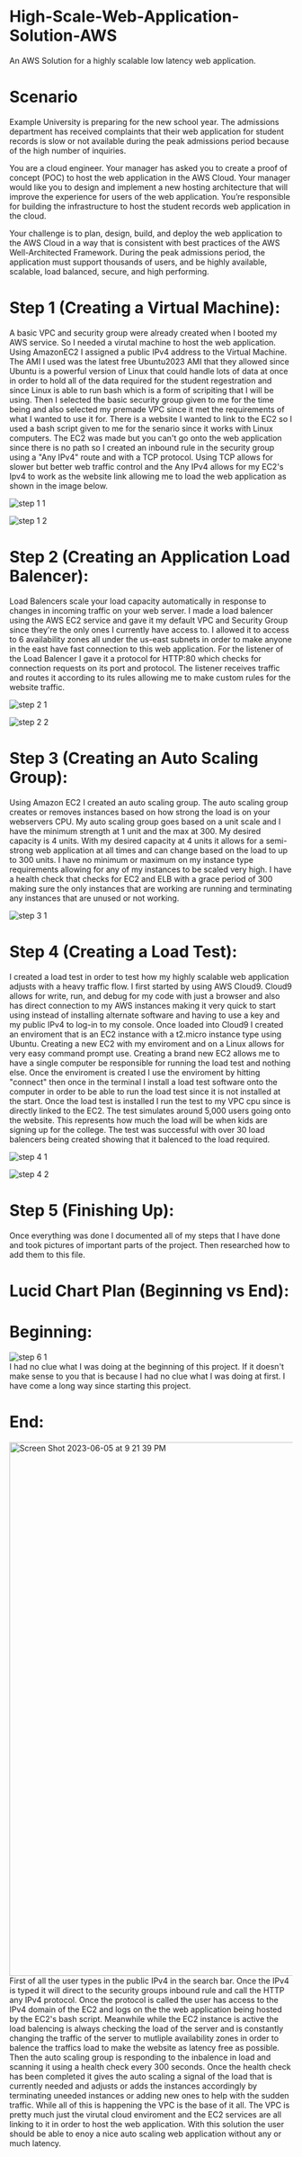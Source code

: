 # High-Scale-Web-Application-Solution-AWS
An AWS Solution for a highly scalable low latency web application.

# Scenario
Example University is preparing for the new school year. The admissions department has received complaints that their web application for student records is slow or not available during the peak admissions period because of the high number of inquiries.

You are a cloud engineer. Your manager has asked you to create a proof of concept (POC) to host the web application in the AWS Cloud. Your manager would like you to design and implement a new hosting architecture that will improve the experience for users of the web application. You’re responsible for building the infrastructure to host the student records web application in the cloud.

Your challenge is to plan, design, build, and deploy the web application to the AWS Cloud in a way that is consistent with best practices of the AWS Well-Architected Framework. During the peak admissions period, the application must support thousands of users, and be highly available, scalable, load balanced, secure, and high performing.

# Step 1 (Creating a Virtual Machine):
A basic VPC and security group were already created when I booted my AWS service. So I needed a virutal machine to host the web application. Using AmazonEC2 I assigned a public IPv4 address to the Virtual Machine. The AMI I used was the latest free Ubuntu2023 AMI that they allowed since Ubuntu is a powerful version of Linux that could handle lots of data at once in order to hold all of the data required for the student regestration and since Linux is able to run bash which is a form of scripiting that I will be using. Then I selected the basic security group given to me for the time being and also selected my premade VPC since it met the requirements of what I wanted to use it for. There is a website I wanted to link to the EC2 so I used a bash script given to me for the senario since it works with Linux computers. The EC2 was made but you can't go onto the web application since there is no path so I created an inbound rule in the security group using a "Any IPv4" route and with a TCP protocol. Using TCP allows for slower but better web traffic control and the Any IPv4 allows for my EC2's Ipv4 to work as the website link allowing me to load the web application as shown in the image below.

![step 1 1](https://github.com/J4cko16/High-Scale-Web-Application-Solution-AWS/assets/102924228/a7ff5ae5-0b54-461f-b1d3-d21b1212918a)

![step 1 2](https://github.com/J4cko16/High-Scale-Web-Application-Solution-AWS/assets/102924228/7349a6e7-021b-4144-aea6-1ca443d2bebe)

# Step 2 (Creating an Application Load Balencer):
Load Balencers scale your load capacity automatically in response to changes in incoming traffic on your web server. I made a load balencer using the AWS EC2 service and gave it my default VPC and Security Group since they're the only ones I currently have access to. I allowed it to access to 6 availability zones all under the us-east subnets in order to make anyone in the east have fast connection to this web application. For the listener of the Load Balencer I gave it a protocol for HTTP:80 which checks for connection requests on its port and protocol. The listener receives traffic and routes it according to its rules allowing me to make custom rules for the website traffic.

![step 2 1](https://github.com/J4cko16/High-Scale-Web-Application-Solution-AWS/assets/102924228/5b8c930e-a87f-41ba-87d5-63fdc800c21b)

![step 2 2](https://github.com/J4cko16/High-Scale-Web-Application-Solution-AWS/assets/102924228/27286c5a-a8cf-4dd0-9030-152c2a10e6df)

# Step 3 (Creating an Auto Scaling Group): 
Using Amazon EC2 I created an auto scaling group. The auto scaling group creates or removes instances based on how strong the load is on your webservers CPU. My auto scaling group goes based on a unit scale and I have the minimum strength at 1 unit and the max at 300. My desired capacity is 4 units. With my desired capacity at 4 units it allows for a semi-strong web application at all times and can change based on the load to up to 300 units. I have no minimum or maximum on my instance type requirements allowing for any of my instances to be scaled very high. I have a health check that checks for EC2 and ELB with a grace period of 300 making sure the only instances that are working are running and terminating any instances that are unused or not working.

![step 3 1](https://github.com/J4cko16/High-Scale-Web-Application-Solution-AWS/assets/102924228/aeebf252-c686-48d5-bee2-bf3579604fd5)

# Step 4 (Creating a Load Test):
I created a load test in order to test how my highly scalable web application adjusts with a heavy traffic flow. I first started by using AWS Cloud9. Cloud9 allows for write, run, and debug for my code with just a browser and also has direct connection to my AWS instances making it very quick to start using instead of installing alternate software and having to use a key and my public IPv4 to log-in to my console. Once loaded into Cloud9 I created an enviroment that is an EC2 instance with a t2.micro instance type using Ubuntu. Creating a new EC2 with my enviroment and on a Linux allows for very easy command prompt use. Creating a brand new EC2 allows me to have a single computer be responsible for running the load test and nothing else. Once the enviroment is created I use the enviroment by hitting "connect" then once in the terminal I install a load test software onto the computer in order to be able to run the load test since it is not installed at the start. Once the load test is installed I run the test to my VPC cpu since is directly linked to  the EC2. The test simulates around 5,000 users going onto the website. This represents how much the load will be when kids are signing up for the college. The test was successful with over 30 load balencers being created showing that it balenced to the load required.

![step 4 1](https://github.com/J4cko16/High-Scale-Web-Application-Solution-AWS/assets/102924228/e6c56b2e-0581-4a25-900f-f1d09bceb3d4)

![step 4 2](https://github.com/J4cko16/High-Scale-Web-Application-Solution-AWS/assets/102924228/0e34bc03-5567-4853-ac05-b9cc30db052a)

# Step 5 (Finishing Up):
Once everything was done I documented all of my steps that I have done and took pictures of important parts of the project. Then researched how to add them to this file.

# Lucid Chart Plan (Beginning vs End):
 # Beginning:
![step 6 1](https://github.com/J4cko16/High-Scale-Web-Application-Solution-AWS/assets/102924228/87d550a8-1f5b-4a35-869e-24e690c1b26e)
<br> I had no clue what I was doing at the beginning of this project. If it doesn't make sense to you that is because I had no clue what I was doing at first. I have come a long way since starting this project.
# End:
<img width="949" alt="Screen Shot 2023-06-05 at 9 21 39 PM" src="https://github.com/J4cko16/High-Scale-Web-Application-Solution-AWS/assets/102924228/3f7c0f4a-da2c-4504-b7de-9a71998faca8">
<br> First of all the user types in the public IPv4 in the search bar. Once the IPv4 is typed it will direct to the security groups inbound rule and call the HTTP any IPv4 protocol. Once the protocol is called the user has access to the IPv4 domain of the EC2 and logs on the the web application being hosted by the EC2's bash script. Meanwhile while the EC2 instance is active the load balencing is always checking the load of the server and is constantly changing the traffic of the server to mutliple availability zones in order to balence the traffics load to make the website as latency free as possible. Then the auto scaling group is responding to the inbalence in load and scanning it using a health check every 300 seconds. Once the health check has been completed it gives the auto scaling a signal of the load that is currently needed and adjusts or adds the instances accordingly by terminating uneeded instances or adding new ones to help with the sudden traffic. While all of this is happening the VPC is the base of it all. The VPC is pretty much just the virutal cloud enviroment and the EC2 services are all linking to it in order to host the web application. With this solution the user should be able to enoy a nice auto scaling web application without any or much latency.
